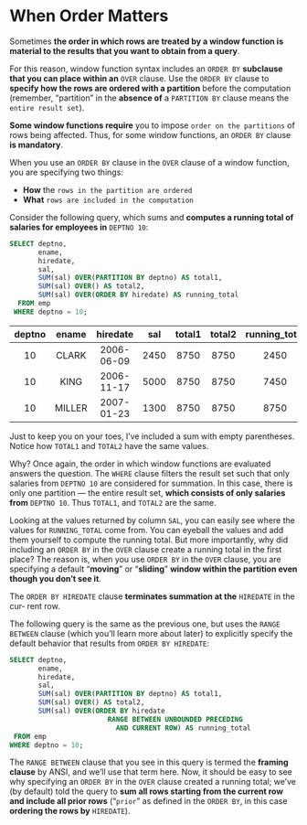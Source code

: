 # When Order Matters

Sometimes **the order in which rows are treated by a window function is material to the results that you want to obtain from a query**.

For this reason, window function syntax includes an `ORDER BY` **subclause that you can place within an** `OVER` clause. Use the `ORDER BY` clause to **specify how the rows are ordered with a partition** before the computation (remember, “partition” in the **absence of** a `PARTITION BY` clause means the `entire result set`).

**Some window functions require** you to impose `order on the partitions` of rows being affected. Thus, for some window functions, an `ORDER BY` clause **is mandatory**.

When you use an `ORDER BY` clause in the `OVER` clause of a window function, you are specifying two things:

- **How** the `rows in the partition are ordered`
- **What** `rows are included in the computation`

Consider the following query, which sums and **computes a running total of salaries for employees in** `DEPTNO 10`:

```SQL
SELECT deptno,
       ename,
       hiredate,
       sal,
       SUM(sal) OVER(PARTITION BY deptno) AS total1,
       SUM(sal) OVER() AS total2,
       SUM(sal) OVER(ORDER BY hiredate) AS running_total
  FROM emp
 WHERE deptno = 10;
```

|deptno | ename  |  hiredate  | sal  | total1 | total2 | running_total|
|:-----:|:------:|:----------:|:----:|:------:|:------:|:------------:|
|    10 | CLARK  | 2006-06-09 | 2450 |   8750 |   8750 |          2450|
|    10 | KING   | 2006-11-17 | 5000 |   8750 |   8750 |          7450|
|    10 | MILLER | 2007-01-23 | 1300 |   8750 |   8750 |          8750|

Just to keep you on your toes, I’ve included a sum with empty parentheses. Notice how `TOTAL1` and `TOTAL2` have the same values.

Why? Once again, the order in which window functions are evaluated answers the question. The `WHERE` clause filters the result set such that only salaries from `DEPTNO 10` are considered for summation. In this case, there is only one partition — the entire result set, **which consists of only salaries from** `DEPTNO 10`. Thus `TOTAL1`, and `TOTAL2` are the same.

Looking at the values returned by column `SAL`, you can easily see where the values for `RUNNING_TOTAL` come from. You can eyeball the values and add them yourself to compute the running total. But more importantly, why did including an `ORDER BY` in the `OVER` clause create a running total in the first place? The reason is, when you use `ORDER BY` in the `OVER` clause, you are specifying a default “**moving**” or “**sliding**” **window within the partition even though you don’t see it**.

The `ORDER BY HIREDATE` clause **terminates summation at the** `HIREDATE` in the cur‐ rent row.

The following query is the same as the previous one, but uses the `RANGE BETWEEN` clause (which you’ll learn more about later) to explicitly specify the default behavior that results from `ORDER BY HIREDATE`:

```SQL
SELECT deptno,
       ename,
       hiredate,
       sal,
       SUM(sal) OVER(PARTITION BY deptno) AS total1,
       SUM(sal) OVER() AS total2,
       SUM(sal) OVER(ORDER BY hiredate
                        RANGE BETWEEN UNBOUNDED PRECEDING
                          AND CURRENT ROW) AS running_total
 FROM emp
WHERE deptno = 10;
```

The `RANGE BETWEEN` clause that you see in this query is termed the **framing clause** by ANSI, and we’ll use that term here. Now, it should be easy to see why specifying an `ORDER BY` in the `OVER` clause created a running total; we’ve (by default) told the query to **sum all rows starting from the current row and include all prior rows** (“`prior`” as defined in the `ORDER BY`, in this case **ordering the rows by** `HIREDATE`).
